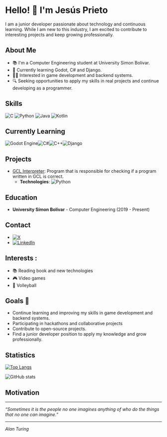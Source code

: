 # Hello! 👋 I'm Jesús Prieto

I am a junior developer passionate about technology and continuous learning. While I am new to this industry, I am excited to contribute to interesting projects and keep growing professionally.

## About Me

- 📚 I'm a Computer Engineering student at University Simon Bolivar.
- 🌱 Currently learning Godot, C# and Django.
- 👨‍💻 Interested in game development and backend systems.
- 🔍 Seeking opportunities to apply my skills in real projects and continue developing as a programmer.

## Skills

![C](https://img.shields.io/badge/c-%2300599C.svg?style=for-the-badge&logo=c&logoColor=white) ![Python](https://img.shields.io/badge/python-3670A0?style=for-the-badge&logo=python&logoColor=ffdd54) ![Java](https://img.shields.io/badge/java-%23ED8B00.svg?style=for-the-badge&logo=openjdk&logoColor=white) ![Kotlin](https://img.shields.io/badge/kotlin-%237F52FF.svg?style=for-the-badge&logo=kotlin&logoColor=white)

## Currently Learning
![Godot Engine](https://img.shields.io/badge/GODOT-%23FFFFFF.svg?style=for-the-badge&logo=godot-engine)![C#](https://img.shields.io/badge/c%23-%23239120.svg?style=for-the-badge&logo=csharp&logoColor=white)![C++](https://img.shields.io/badge/c++-%2300599C.svg?style=for-the-badge&logo=c%2B%2B&logoColor=white)![Django](https://img.shields.io/badge/django-%23092E20.svg?style=for-the-badge&logo=django&logoColor=white)

## Projects

- [GCL Interpreter](link/to/project): Program that is responsible for checking if a program written in GCL is correct.
  - **Technologies**: ![Python](https://img.shields.io/badge/python-3670A0?style=for-the-badge&logo=python&logoColor=ffdd54)

## Education

- **University Símon Bolívar** - Computer Engineering (2019 - Present)

## Contact

- [![X](https://img.shields.io/badge/X-@jlpt_1811-%23000000.svg?style=for-the-badge&logo=X&logoColor=white)](https://x.com/jlpt_1811)
- [![LinkedIn](https://img.shields.io/badge/linkedin-Jesus-%230077B5.svg?style=for-the-badge&logo=linkedin&logoColor=white)](https://www.linkedin.com/in/jes%C3%BAs-prieto-659636230/)

## Interests :

- 📚 Reading book and new technologies
- 🎮 Video games
- 🏐 Volleyball

## Goals 🌠

- Continue learning and improving my skills in game development and backend systems.
- Participating in hackathons and collaborative projects
- Contribute to open-source projects.
- Find a junior developer position to apply my knowledge and grow professionally.

## Statistics

[![Top Langs](https://github-readme-stats.vercel.app/api/top-langs/?username=dev-jlpt18&theme=merko&langs_count=4)](https://github.com/anuraghazra/github-readme-stats)

![GitHub stats](https://github-readme-stats.vercel.app/api?username=dev-jlpt18&theme=merko&show_icons=true) 

## Motivation
- ---
*“Sometimes it is the people no one imagines anything of who do the things that no one can imagine.”*  
- ---
_Alan Turing_
